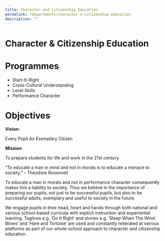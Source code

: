 ```yaml
---
title: Character and Citizenship Education
permalink: /departments/character-n-citizenship-education
description: ""
---
```

# Character & Citizenship Education
# Programmes
* Start-It-Right
* Cross-Cultural Understanding
* Level Skills
* Performance Character


# Objectives
**Vision:**

Every Pupil An Exemplary Citizen

**Mission**

To prepare students for life and work in the 21st century

“To educate a man in mind and not in morals is to educate a menace to society.” – Theodore Roosevelt

To educate a man in morals and not in performance character consequently makes him a liability to society. Thus we believe in the importance of preparing our pupils, not just to be successful pupils, but also to be successful adults, exemplary and useful to society in the future.

We engage pupils in their head, heart and hands through both national and various school-based curricula with explicit instruction and experiential learning. Taglines e.g. ‘Do It Right’ and stories e.g. ‘Sleep When The Wind Blows’ and ‘Hare and Tortoise’ are used and constantly reiterated at various platforms as part of our whole-school approach to character and citizenship education.